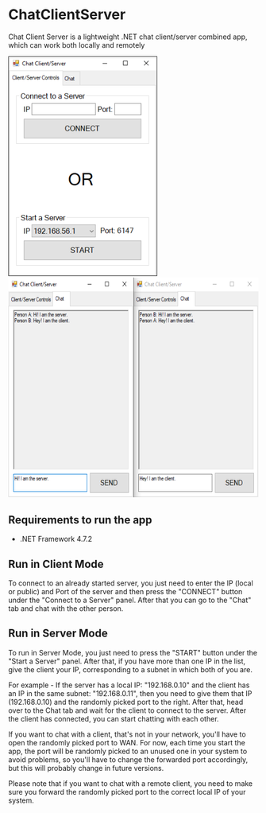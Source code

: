 # ChatClientServer
Chat Client Server is a lightweight .NET chat client/server combined app, which can work both locally and remotely

<img src="https://github.com/ProudlyTM/ChatClientServer/blob/main/Screenshots/client_server_main_window.png" alt="Client/Server Main Window" width="300"></img>
<img src="https://github.com/ProudlyTM/ChatClientServer/blob/main/Screenshots/client_server_chat_window.png" alt="Client/Server Chat Window" width="600" height="442.19"></img>

## Requirements to run the app
* .NET Framework 4.7.2

## Run in Client Mode
To connect to an already started server, you just need to enter the IP (local or public) and Port of the server and then press the "CONNECT" button under the "Connect to a Server" panel. After that you can go to the "Chat" tab and chat with the other person.

## Run in Server Mode
To run in Server Mode, you just need to press the "START" button under the "Start a Server" panel. After that, if you have more than one IP in the list, give the client your IP, corresponding to a subnet in which both of you are.

For example - If the server has a local IP: "192.168.0.10" and the client has an IP in the same subnet: "192.168.0.11", then you need to give them that IP (192.168.0.10) and the randomly picked port to the right. After that, head over to the Chat tab and wait for the client to connect to the server. After the client has connected, you can start chatting with each other.

If you want to chat with a client, that's not in your network, you'll have to open the randomly picked port to WAN. For now, each time you start the app, the port will be randomly picked to an unused one in your system to avoid problems, so you'll have to change the forwarded port accordingly, but this will probably change in future versions.

Please note that if you want to chat with a remote client, you need to make sure you forward the randomly picked port to the correct local IP of your system.
